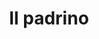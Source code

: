 ---
layout: post
title: Il padrino
director: Francis Ford Coppola
year: 1972
cover: https://images.mubicdn.net/images/film/488/cache-47680-1543371300/image-w1280.jpg
imdb250: true
oscar: true
---